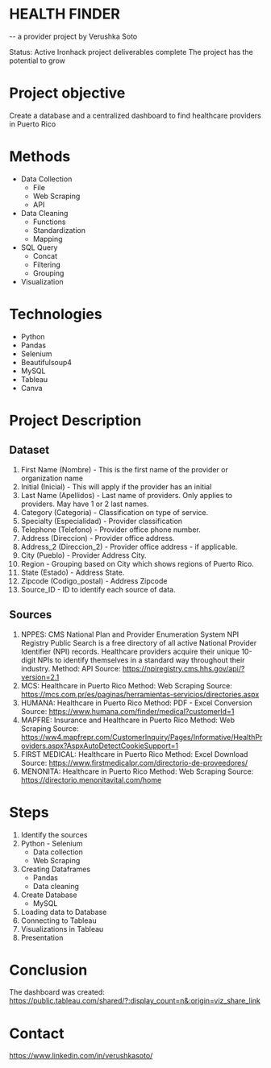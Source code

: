 # HEALTH FINDER
-- a provider project by Verushka Soto

  Status: Active
    Ironhack project deliverables complete
    The project has the potential to grow
# Project objective
  Create a database and a centralized dashboard to find healthcare providers in Puerto Rico
  
# Methods
  - Data Collection
      * File
      * Web Scraping
      * API
  - Data Cleaning
      * Functions
      * Standardization
      * Mapping
  - SQL Query
      * Concat
      * Filtering
      * Grouping
  - Visualization
# Technologies 
  - Python
  - Pandas
  - Selenium
  - Beautifulsoup4
  - MySQL
  - Tableau
  - Canva
# Project Description

  ## Dataset
  1. First Name (Nombre) - This is the first name of the provider or organization name
  2. Initial (Inicial) - This will apply if the provider has an initial
  3. Last Name (Apellidos) - Last name of providers. Only applies to providers. May have 1 or 2 last names.
  4. Category (Categoria) - Classification on type of service. 
  5. Specialty (Especialidad) - Provider classification
  6. Telephone (Telefono) - Provider office phone number.
  7. Address (Direccion) - Provider office address.
  8. Address_2 (Direccion_2) - Provider office address - if applicable.
  9. City (Pueblo) - Provider Address City.
  10. Region - Grouping based on City which shows regions of Puerto Rico.
  11. State (Estado) - Address State. 
  12. Zipcode (Codigo_postal) - Address Zipcode
  13. Source_ID - ID to identify each source of data.

  ## Sources
  1. NPPES: CMS National Plan and Provider Enumeration System
             NPI Registry Public Search is a free directory of all active National Provider Identifier (NPI) records. Healthcare providers acquire their unique 10-digit NPIs              to identify themselves in a standard way throughout their industry.
     Method: API
     Source: https://npiregistry.cms.hhs.gov/api/?version=2.1 
  3. MCS: Healthcare in Puerto Rico
     Method: Web Scraping
     Source: https://mcs.com.pr/es/paginas/herramientas-servicios/directories.aspx
  5. HUMANA: Healthcare in Puerto Rico
     Method: PDF - Excel Conversion
     Source: https://www.humana.com/finder/medical?customerId=1
  7. MAPFRE: Insurance and Healthcare in Puerto Rico
     Method: Web Scraping
     Source: https://ww4.mapfrepr.com/CustomerInquiry/Pages/Informative/HealthProviders.aspx?AspxAutoDetectCookieSupport=1
  8. FIRST MEDICAL: Healthcare in Puerto Rico
     Method: Excel Download
     Source: https://www.firstmedicalpr.com/directorio-de-proveedores/
  10. MENONITA: Healthcare in Puerto Rico
      Method: Web Scraping
      Source: https://directorio.menonitavital.com/home

# Steps
  1. Identify the sources
  2. Python - Selenium
     * Data collection
     * Web Scraping
  3. Creating Dataframes
     * Pandas 
     * Data cleaning
  4. Create Database
     * MySQL
  5. Loading data to Database
  6. Connecting to Tableau
  7. Visualizations in Tableau
  8. Presentation

# Conclusion
  The dashboard was created:
  https://public.tableau.com/shared/?:display_count=n&:origin=viz_share_link 
  
# Contact
  https://www.linkedin.com/in/verushkasoto/
  
  
  
